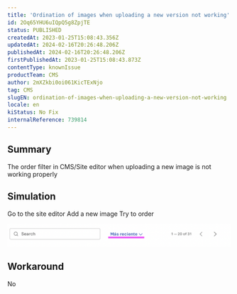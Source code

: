 ```yaml
---
title: 'Ordination of images when uploading a new version not working'
id: 2Oq65YHU6uIQpQ5g8ZpjTE
status: PUBLISHED
createdAt: 2023-01-25T15:08:43.356Z
updatedAt: 2024-02-16T20:26:48.206Z
publishedAt: 2024-02-16T20:26:48.206Z
firstPublishedAt: 2023-01-25T15:08:43.873Z
contentType: knownIssue
productTeam: CMS
author: 2mXZkbi0oi061KicTExNjo
tag: CMS
slugEN: ordination-of-images-when-uploading-a-new-version-not-working
locale: en
kiStatus: No Fix
internalReference: 739814
---
```


## Summary


The order filter in CMS/Site editor when uploading a new image is not working properly


##

## Simulation


Go to the site editor
Add a new image
Try to order

 ![](https://raw.githubusercontent.com/vtexdocs/help-center-content/refs/heads/main/docs/en/known-issues/CMS/ordination-of-images-when-uploading-a-new-version-not-working_1.png)


##

## Workaround


No




